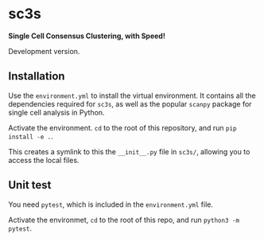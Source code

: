 # sc3s
**Single Cell Consensus Clustering, with Speed!**

Development version.

## Installation
Use the `environment.yml` to install the virtual environment. It contains all the dependencies required for `sc3s`, as well as the popular `scanpy` package for single cell analysis in Python.

Activate the environment. `cd` to the root of this repository, and run `pip install -e .`.

This creates a symlink to this the `__init__.py` file in `sc3s/`, allowing you to access the local files.

## Unit test
You need `pytest`, which is included in the `environment.yml` file.

Activate the environmet, `cd` to the root of this repo, and run `python3 -m pytest`.